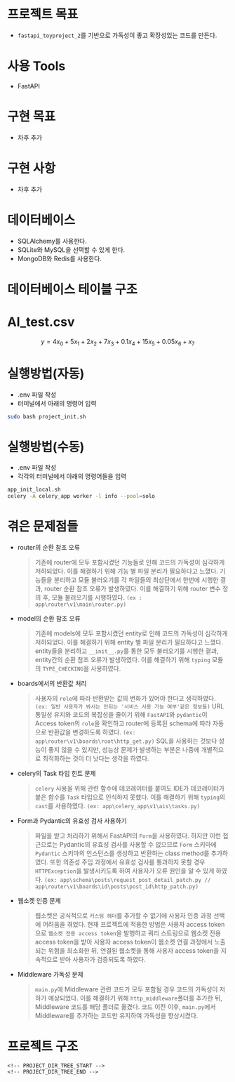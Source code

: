 # 프로젝트 목표
- `fastapi_toyproject_2`를 기반으로 가독성이 좋고 확장성있는 코드를 만든다.

# 사용 Tools
- FastAPI

# 구현 목표
- 차후 추가

# 구현 사항
- 차후 추가

# 데이터베이스
- SQLAlchemy를 사용한다.
- SQLite와 MySQL을 선택할 수 있게 한다.
- MongoDB와 Redis를 사용한다.

# 데이터베이스 테이블 구조
<!-- DB_TABLE_START -->
<!-- DB_TABLE_END -->

# AI_test.csv
```math
y = 4x_0 + 5x_1 + 2x_2 + 7x_3 + 0.1x_4 + 15x_5 + 0.05x_6+ x_7
```

# 실행방법(자동)
- .env 파일 작성
- 터미널에서 아래의 명령어 입력
```bash
sudo bash project_init.sh
```

# 실행방법(수동)
- .env 파일 작성
- 각각의 터미널에서 아래의 명령어들을 입력
```bash
app_init_local.sh
celery -A celery_app worker -l info --pool=solo
```

# 겪은 문제점들
- router의 순환 참조 오류
    > 기존에 router에 모두 포함시켰던 기능들로 인해 코드의 가독성이 심각하게 저하되었다. 이를 해결하기 위해 기능 별 파일 분리가 필요하다고 느꼈다. 기능들을 분리하고 모듈 불러오기를 각 파일들의 최상단에서 한번에 시행한 결과, router 순환 참조 오류가 발생하였다. 이를 해결하기 위해 router 변수 정의 후, 모듈 불러오기를 시행하였다.
    `(ex : app\router\v1\main\router.py)`
- model의 순환 참조 오류
    > 기존에 models에 모두 포함시켰던 entity로 인해 코드의 가독성이 심각하게 저하되었다. 이를 해결하기 위해 entity 별 파일 분리가 필요하다고 느꼈다. entity들을 분리하고 `__init__.py`를 통한 모두 불러오기를 시행한 결과, entity간의 순환 참조 오류가 발생하였다. 이를 해결하기 위해 `typing` 모듈의 `TYPE_CHECKING`을 사용하였다.
- boards에서의 반환값 처리
    > 사용자의 `role`에 따라 반환받는 값의 변화가 있어야 한다고 생각하였다. `(ex: 일반 사용자가 봐서는 안되는 '서비스 사용 가능 여부'같은 정보들)` URL 통일성 유지와 코드의 복잡성을 줄이기 위해 `FastAPI`와 `pydantic`이 Access token의 `role`을 확인하고 router에 등록된 schema에 따라 자동으로 반환값을 변경하도록 하였다. `(ex: app\router\v1\boards\root\http_get.py)` SQL을 사용하는 것보다 성능이 좋지 않을 수 있지만, 성능상 문제가 발생하는 부분은 나중에 개별적으로 최적화하는 것이 더 낫다는 생각을 하였다.
- celery의 Task 타입 힌트 문제
    > `celery` 사용을 위해 관련 함수에 데코레이터를 붙여도 IDE가 데코레이터가 붙은 함수를 `Task` 타입으로 인식하지 못했다. 이를 해결하기 위해 `typing`의 `cast`를 사용하였다.
    `(ex: app\celery_app\v1\ais\tasks.py)`
- Form과 Pydantic의 유효성 검사 사용하기
    > 파일을 받고 처리하기 위해서 FastAPI의 `Form`을 사용하였다. 하지만 이런 접근으로는 Pydantic의 유효성 검사를 사용할 수 없으므로 `Form` 스키마에 `Pydantic` 스키마의 인스턴스를 생성하고 반환하는 class method를 추가하였다. 또한 의존성 주입 과정에서 유효성 검사를 통과하지 못할 경우 `HTTPException`을 발생시키도록 하여 사용자가 오류 원인을 알 수 있게 하였다.
    `(ex: app\schema\posts\request_post_detail_patch.py // app\router\v1\boards\id\posts\post_id\http_patch.py)`
- 웹소켓 인증 문제
    > 웹소켓은 공식적으로 `커스텀 헤더`를 추가할 수 없기에 사용자 인증 과정 선택에 어려움을 겪었다. 현재 프로젝트에 적용한 방법은 사용자 access token으로 `웹소켓 전용 access token`을 발행하고 쿼리 스트링으로 웹소켓 전용 access token을 받아 사용자 access token이 웹소켓 연결 과정에서 노출되는 위험을 최소화한 뒤, 연결된 웹소켓을 통해 사용자 access token을 지속적으로 받아 사용자가 검증되도록 하였다.
- Middleware 가독성 문제
    > `main.py`에 Middleware 관련 코드가 모두 포함될 경우 코드의 가독성이 저하가 예상되었다. 이를 해결하기 위해 `http_middleware`폴더를 추가한 뒤, Middleware 코드를 해당 폴더로 옮겼다. 코드 이전 이후, `main.py`에서 Middleware를 추가하는 코드만 유지하여 가독성을 향상시켰다.

# 프로젝트 구조
```text
<!-- PROJECT_DIR_TREE_START -->
<!-- PROJECT_DIR_TREE_END -->
```